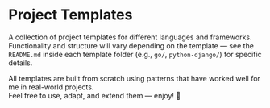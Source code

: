 # Project Templates

A collection of project templates for different languages and frameworks.  
Functionality and structure will vary depending on the template — see the `README.md` inside each template folder (e.g., `go/`, `python-django/`) for specific details.

All templates are built from scratch using patterns that have worked well for me in real-world projects.  
Feel free to use, adapt, and extend them — enjoy! 🚀

